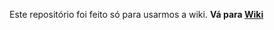 Este repositório foi feito só para usarmos a wiki.
**Vá para [Wiki](https://github.com/cin-ufpe-in1116-2020-1/repositorio-coletivo-referencias/wiki)**
